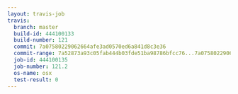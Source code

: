 ```yaml
---
layout: travis-job
travis:
  branch: master
  build-id: 444100133
  build-number: 121
  commit: 7a07580229062664afe3ad0570ed6a841d8c3e36
  commit-range: 7a52873a93c05fab444b03fde51ba98786bfcc76...7a07580229062664afe3ad0570ed6a841d8c3e36
  job-id: 444100135
  job-number: 121.2
  os-name: osx
  test-result: 0
---
```

